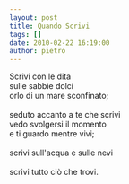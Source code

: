 ```yaml
---
layout: post
title: Quando Scrivi
tags: []
date: 2010-02-22 16:19:00
author: pietro
---
```

Scrivi con le dita<br/>sulle sabbie dolci<br/>orlo di un mare sconfinato;<br/><br/>seduto accanto a te che scrivi<br/>vedo svolgersi il momento<br/>e ti guardo mentre vivi;<br/><br/>scrivi sull'acqua e sulle nevi<br/><br/>scrivi tutto ciò che trovi.

